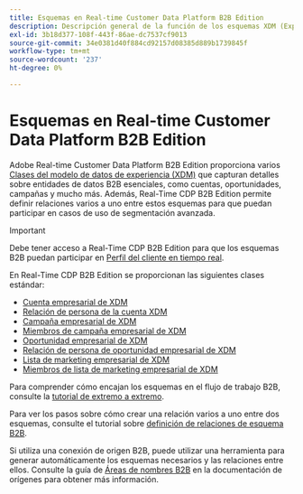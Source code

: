 ```yaml
---
title: Esquemas en Real-time Customer Data Platform B2B Edition
description: Descripción general de la función de los esquemas XDM (Experience Data Model) en Adobe Real-time Customer Data Platform B2B Edition.
exl-id: 3b18d377-108f-443f-86ae-dc7537cf9013
source-git-commit: 34e0381d40f884cd92157d08385d889b1739845f
workflow-type: tm+mt
source-wordcount: '237'
ht-degree: 0%

---
```


# Esquemas en Real-time Customer Data Platform B2B Edition

Adobe Real-time Customer Data Platform B2B Edition proporciona varios [Clases del modelo de datos de experiencia (XDM)](../../xdm/schema/composition.md#class) que capturan detalles sobre entidades de datos B2B esenciales, como cuentas, oportunidades, campañas y mucho más. Además, Real-Time CDP B2B Edition permite definir relaciones varios a uno entre estos esquemas para que puedan participar en casos de uso de segmentación avanzada.

>[!IMPORTANT]
>
>Debe tener acceso a Real-Time CDP B2B Edition para que los esquemas B2B puedan participar en [Perfil del cliente en tiempo real](../../profile/home.md).

En Real-Time CDP B2B Edition se proporcionan las siguientes clases estándar:

* [Cuenta empresarial de XDM](../../xdm/classes/b2b/business-account.md)
* [Relación de persona de la cuenta XDM](../../xdm/classes/b2b/business-account-person-relation.md)
* [Campaña empresarial de XDM](../../xdm/classes/b2b/business-campaign.md)
* [Miembros de campaña empresarial de XDM](../../xdm/classes/b2b/business-campaign-members.md)
* [Oportunidad empresarial de XDM](../../xdm/classes/b2b/business-opportunity.md)
* [Relación de persona de oportunidad empresarial de XDM](../../xdm/classes/b2b/business-opportunity-person-relation.md)
* [Lista de marketing empresarial de XDM](../../xdm/classes/b2b/business-marketing-list.md)
* [Miembros de lista de marketing empresarial de XDM](../../xdm/classes/b2b/business-marketing-list-members.md)

Para comprender cómo encajan los esquemas en el flujo de trabajo B2B, consulte la [tutorial de extremo a extremo](../b2b-tutorial.md).

Para ver los pasos sobre cómo crear una relación varios a uno entre dos esquemas, consulte el tutorial sobre [definición de relaciones de esquema B2B](../../xdm/tutorials/relationship-b2b.md).

Si utiliza una conexión de origen B2B, puede utilizar una herramienta para generar automáticamente los esquemas necesarios y las relaciones entre ellos. Consulte la guía de [Áreas de nombres B2B](../../sources/connectors/adobe-applications/marketo/marketo-namespaces.md) en la documentación de orígenes para obtener más información.
